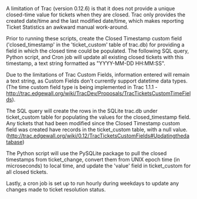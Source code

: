 A limitation of Trac (version 0.12.6) is that it does not provide
a unique closed-time value for tickets when they are closed.
Trac only provides the created date/time and the last modified date/time,
which makes reporting Ticket Statistics an awkward manual work-around. 

Prior to running these scripts, create the Closed Timestamp custom field
('closed_timestamp' in the 'ticket_custom' table of trac.db)
for providing a field in which the closed time could be populated.
The following SQL query, Python script, and Cron job will update all existing closed tickets with this timestamp,
a text string formatted as "YYYY-MM-DD HH:MM:SS".

Due to the limitations of Trac Custom Fields, information entered will remain a text string,
as Custom Fields don't currently support datetime data types.
(The time custom field type is being implemented in Trac 1.1.1 -
http://trac.edgewall.org/wiki/TracDev/Proposals/TracTicketsCustomTimeFields).

The SQL query will create the rows in the SQLite trac.db under ticket_custom table
for populating the values for the closed_timestamp field.
Any tickets that had been modified since the Closed Timestamp custom field was created
have records in the ticket_custom table, with a null value.
(http://trac.edgewall.org/wiki/0.12/TracTicketsCustomFields#Updatingthedatabase)

The Python script will use the PySQLite package to pull the closed timestamps from ticket_change,
convert them from UNIX epoch time (in microseconds) to local time,
and update the 'value' field in ticket_custom for all closed tickets.

Lastly, a cron job is set up to run hourly during weekdays to update any changes made to ticket resolution status.